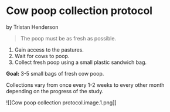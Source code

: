 # Cow poop collection protocol
by Tristan Henderson

>The poop must be as fresh as possible.

1. Gain access to the pastures.
2. Wait for cows to poop.
3. Collect fresh poop using a small plastic sandwich bag.

**Goal:** 3-5 small bags of fresh cow poop.

Collections vary from once every 1-2 weeks to every other month depending on the progress of the study.

![[Cow poop collection protocol.image.1.png]]
